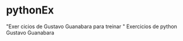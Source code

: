 # pythonEx

"Exer cicios de Gustavo Guanabara para treinar "
 Exercicios de python Gustavo Guanabara
